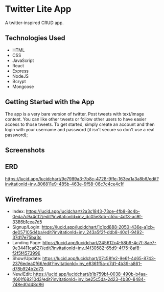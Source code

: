 # Twitter Lite App
A twitter-inspired CRUD app.
## Technologies Used
- HTML
- CSS
- JavaScript
- React
- Express
- NodeJS
- Bcrypt
- Mongoose

## Getting Started with the App
The app is a very bare version of twitter. Post tweets with text/image content. You can like other tweets or follow other users to have easier access to those tweets. To get started, simply create an account and then login with your username and password (it isn't secure so don't use a real password);


## Screenshots

## ERD
https://lucid.app/lucidchart/9e7989a3-7b8c-4728-9ffe-163ea1a3a8b6/edit?invitationId=inv_806811e9-485b-463e-9f58-06c7c4ce4c1f
## Wireframes
- Index: https://lucid.app/lucidchart/2a3c1843-73ce-4fb8-8c4b-0eda7c9a4c12/edit?invitationId=inv_dc05e3db-c55c-4df3-ac9f-3386b1cea7d5
- Signup/Login: https://lucid.app/lucidchart/1c1cd888-2050-436e-a1cb-de057105d4ba/edit?invitationId=inv_243a5f2f-ddb8-40d1-9492-37d17e75ba3c
- Landing Page: https://lucid.app/lucidchart/245612c4-58b9-4c7f-8ae7-9e34411ca627/edit?invitationId=inv_f4f30582-65d9-4f75-8af8-f2f5f4573996
- Show/Update: https://lucid.app/lucidchart/07c58fe2-9e6f-4d65-8743-2376edea0f66/edit?invitationId=inv_e8361f5a-c7d1-4b39-a861-d78b924b2d73
- New/Edit: https://lucid.app/lucidchart/b1b759bf-0038-490b-b4aa-4601f68210d3/edit?invitationId=inv_be25c5da-2d23-4b30-8484-748ed0d48d86